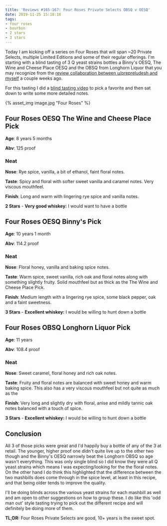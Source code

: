 ```yaml
---
title: 'Reviews #165-167: Four Roses Private Selects OBSQ v OESQ'
date: 2019-11-25 15:18:18
tags:
- four roses
- bourbon
- 2 stars
- 3 stars
---
```


Today I am kicking off a series on Four Roses that will span ~20 Private Selects, multiple Limited Editions and some of their regular offerings. I'm starting with a blind tasting of 3 Q yeast strains bottles a Binny's OESQ, The Wine and Cheese Place OESQ and the OBSQ from Longhorn Liquor that you may recognize from the [review collaboration between u/prepreludesh and myself](https://www.reddit.com/r/bourbon/comments/dwdwuy/a_joint_collaboration_review_four_roses_private/) a couple weeks ago. 

For this tasting I did a [blind tasting video](https://www.instagram.com/tv/B5TZM-QHUbn/?utm_source=ig_web_copy_link) to pick a favorite and then sat down to write some more detailed notes.

{% asset_img image.jpg "Four Roses" %}

## Four Roses OESQ The Wine and Cheese Place Pick
**Age**: 8 years 5 months

**Abv**: 125 proof

### Neat
**Nose**: Rye spice, vanilla, a bit of ethanol, faint floral notes.

**Taste**: Spicy and floral with softer sweet vanilla and caramel notes. Very viscous mouthfeel.

**Finish**: Long and warm with lingering rye spice and vanilla notes.

**2 Stars** - **Very good whiskey:** I would want to have a bottle

## Four Roses OESQ Binny's Pick
**Age**: 10 years 1 month

**Abv**: 114.2 proof

### Neat
**Nose**: Floral honey, vanilla and baking spice notes.

**Taste**: Warm spice, sweet vanilla, rich oak and floral notes along with something slightly fruity. Solid mouthfeel but as thick as the The Wine and Cheese Place Pick.

**Finish**: Medium length with a lingering rye spice, some black pepper, oak and a faint sweetness.

**3 Stars** - **Excellent whiskey:** I would be willing to hunt down a bottle

## Four Roses OBSQ Longhorn Liquor Pick
**Age**: 11 years

**Abv**: 108.4 proof

### Neat
**Nose**: Sweet caramel, floral honey and rich oak notes.

**Taste**: Fruity and floral notes are balanced with sweet honey and warm baking spice. This also has a very viscous mouthfeel but not quite as much as the 

**Finish**: Very long and slightly dry with floral, anise and mildly tannic oak notes balanced with a touch of spice.

**3 Stars** - **Excellent whiskey:** I would be willing to hunt down a bottle

## Conclusion

All 3 of those picks were great and I'd happily buy a bottle of any of the 3 at retail. The younger, higher proof one didn't quite live up to the other two though and the Binny's OESQ narrowly beat the Longhorn OBSQ so age wasn't everything. This was only single blind so I did know they were all Q yeast strains which means I was expecting/looking for the the floral notes. On the other hand I do think this highlighted that the difference between the two mashbills does come through in the spice level, at least in this recipe, and that being older tends to improve the quality. 

I'll be doing blinds across the various yeast strains for each mashbill as well and am open to other suggestions on how to group these. I do like this 'odd man out' style tasting trying to pick out the different recipe and will definitely be doing more of them.

**TL;DR:** Four Roses Private Selects are good, 10+ years is the sweet spot.

